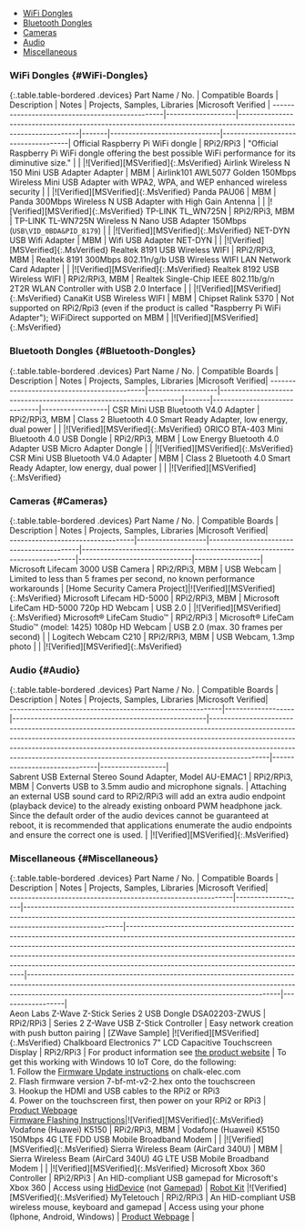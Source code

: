 - [WiFi Dongles](#WiFi-Dongles)
- [Bluetooth Dongles](#Bluetooth-Dongles)
- [Cameras](#Cameras)
- [Audio](#Audio)
- [Miscellaneous](#Miscellaneous)

### WiFi Dongles {#WiFi-Dongles}

{:.table.table-bordered .devices}
Part Name / No.                                 | Compatible Boards | Description                                                                                                    | Notes | Projects, Samples, Libraries |Microsoft Verified                  |
------------------------------------------------|-------------------|----------------------------------------------------------------------------------------------------------------|-------|------------------------------|------------------------------------|
Official Raspberry Pi WiFi dongle               | RPi2/RPi3              | "Official Raspberry Pi WiFi dongle offering the best possible WiFi performance for its diminutive size."       |       |                              |![Verified][MSVerified]{:.MsVerified}
Airlink Wireless N 150 Mini USB Adapter Adapter | MBM               | Airlink101 AWL5077 Golden 150Mbps Wireless Mini USB Adapter with WPA2, WPA, and WEP enhanced wireless security |       |                              |![Verified][MSVerified]{:.MsVerified}
Panda PAU06                                     | MBM               | Panda 300Mbps Wireless N USB Adapter with High Gain Antenna                                                    |       |                              |![Verified][MSVerified]{:.MsVerified}
TP-LINK TL_WN725N                               | RPi2/RPi3, MBM         | TP-LINK TL-WN725N Wireless N Nano USB Adapter 150Mbps (`USB\VID_0BDA&PID_8179`)                         |       |                              |![Verified][MSVerified]{:.MsVerified}
NET-DYN USB Wifi Adapter                        | MBM               | Wifi USB Adapter NET-DYN                                                                                       |       |                              |![Verified][MSVerified]{:.MsVerified}
Realtek 8191 USB Wireless WIFI                  | RPi2/RPi3, MBM         | Realtek 8191 300Mbps 802.11n/g/b USB Wireless WIFI LAN Network Card Adapter                                    |       |                              |![Verified][MSVerified]{:.MsVerified}
Realtek 8192 USB Wireless WIFI                  | RPi2/RPi3, MBM         | Realtek Single-Chip IEEE 802.11b/g/n 2T2R WLAN Controller with USB 2.0 Interface                               |       |                              |![Verified][MSVerified]{:.MsVerified}
CanaKit USB Wireless WIFI                       | MBM                    | Chipset Ralink 5370                               | Not supported on RPi2/Rpi3 (even if the product is called "Raspberry Pi WiFi Adapter"); WiFiDirect supported on MBM      |                              |![Verified][MSVerified]{:.MsVerified}

### Bluetooth Dongles {#Bluetooth-Dongles}

{:.table.table-bordered .devices}
Part Name / No.                             | Compatible Boards | Description                                                       | Notes | Projects, Samples, Libraries |Microsoft Verified|
--------------------------------------------|-------------------|-------------------------------------------------------------------|-------|------------------------------|------------------|
CSR Mini USB Bluetooth V4.0 Adapter         | RPi2/RPi3, MBM         | Class 2 Bluetooth 4.0 Smart Ready Adapter, low energy, dual power |       |                              |![Verified][MSVerified]{:.MsVerified}
ORICO BTA-403 Mini Bluetooth 4.0 USB Dongle | RPi2/RPi3, MBM         | Low Energy Bluetooth 4.0 Adapter USB Micro Adapter Dongle         |       |                              |![Verified][MSVerified]{:.MsVerified}
CSR Mini USB Bluetooth V4.0 Adapter         | MBM               | Class 2 Bluetooth 4.0 Smart Ready Adapter, low energy, dual power |       |                              |![Verified][MSVerified]{:.MsVerified}

### Cameras {#Cameras}

{:.table.table-bordered .devices}
Part Name / No.                   | Compatible Boards | Description                              | Notes                                                                      | Projects, Samples, Libraries  |Microsoft Verified|                  
----------------------------------|-------------------|------------------------------------------|----------------------------------------------------------------------------|-------------------------------|------------------|                  
Microsoft Lifecam 3000 USB Camera | RPi2/RPi3, MBM         | USB Webcam                               | Limited to less than 5 frames per second, no known performance workarounds | [Home Security Camera Project]|![Verified][MSVerified]{:.MsVerified}
Microsoft Lifecam HD-5000         | RPi2/RPi3, MBM         | Microsoft LifeCam HD-5000 720p HD Webcam | USB 2.0                                                                    |                               |![Verified][MSVerified]{:.MsVerified}
Microsoft® LifeCam Studio™         | RPi2/RPi3        | Microsoft® LifeCam Studio™ (model: 1425) 1080p HD Webcam | USB 2.0 (max. 30 frames per second)                                       |                               |
Logitech Webcam C210              | RPi2/RPi3, MBM         | USB Webcam, 1.3mp photo                  |                                                                            |                               |![Verified][MSVerified]{:.MsVerified}

### Audio {#Audio}

{:.table.table-bordered .devices}
Part Name / No.                                           | Compatible Boards | Description                                         | Notes                                                                                                                                                                                                                                                                                                                                  | Projects, Samples, Libraries |Microsoft Verified|                  
----------------------------------------------------------|-------------------|-----------------------------------------------------|----------------------------------------------------------------------------------------------------------------------------------------------------------------------------------------------------------------------------------------------------------------------------------------------------------------------------------------|------------------------------|------------------|                  
Sabrent USB External Stereo Sound Adapter, Model AU-EMAC1 | RPi2/RPi3, MBM         | Converts USB to 3.5mm audio and microphone signals. | Attaching an external USB sound card to RPi2/RPi3 will add an extra audio endpoint (playback device) to the already existing onboard PWM headphone jack. Since the default order of the audio devices cannot be guaranteed at reboot, it is recommended that applications enumerate the audio endpoints and ensure the correct one is used. |                              |![Verified][MSVerified]{:.MsVerified}
                                                                                                                                                                                                                                                                                                                                                                                                                                                                                                            
### Miscellaneous {#Miscellaneous}                                                                                                                                                                                                                                                                                                                                                                                                                                                                          

{:.table.table-bordered .devices}
Part Name / No.                                              | Compatible Boards | Description                                                                                                                                                                           | Notes                                                                                                                                                                                                                                                                                                                                                                    | Projects, Samples, Libraries                                                                                                                                                                                                    |Microsoft Verified|                  
-------------------------------------------------------------|-------------------|---------------------------------------------------------------------------------------------------------------------------------------------------------------------------------------|--------------------------------------------------------------------------------------------------------------------------------------------------------------------------------------------------------------------------------------------------------------------------------------------------------------------------------------------------------------------------|---------------------------------------------------------------------------------------------------------------------------------------------------------------------------------------------------------------------------------|------------------|                  
Aeon Labs Z-Wave Z-Stick Series 2 USB Dongle DSA02203-ZWUS   | RPi2/RPi3              | Series 2 Z-Wave USB Z-Stick Controller                                                                                                                                                | Easy network creation with push button pairing                                                                                                                                                                                                                                                                                                                           | [ZWave Sample]                                                                                                                                                                                                                  |![Verified][MSVerified]{:.MsVerified}
Chalkboard Electronics 7" LCD Capacitive Touchscreen Display | RPi2/RPi3              | For product information see [the product website](http://www.chalk-elec.com/?page_id=1280#!/7-black-frame-universal-HDMI-LCD-with-capacitive-multi-touch/p/21750201/category=3094861) | To get this working with Windows 10 IoT Core, do the following: <br /> 1. Follow the [Firmware Update instructions]('http://www.chalk-elec.com/?p=1826') on chalk-elec.com <br /> 2. Flash firmware version 7-bf-mt-v2-2.hex onto the touchscreen <br /> 3. Hookup the HDMI and USB cables to the RPi2 or RPi3 <br /> 4. Power on the touchscreen first, then power on your RPi2 or RPi3 | [Product Webpage](http://www.chalk-elec.com/?page_id=1280#!/7-black-frame-universal-HDMI-LCD-with-capacitive-multi-touch/p/21750201/category=3094861) <br /> [Firmware Flashing Instructions](http://www.chalk-elec.com/?p=1826)|![Verified][MSVerified]{:.MsVerified}
Vodafone (Huawei) K5150                                      | RPi2/RPi3, MBM         | Vodafone (Huawei) K5150 150Mbps 4G LTE FDD USB Mobile Broadband Modem                                                                                                                 |                                                                                                                                                                                                                                                                                                                                                                          |                                                                                                                                                                                                                                 |![Verified][MSVerified]{:.MsVerified}
Sierra Wireless Beam (AirCard 340U)                          | MBM               | Sierra Wireless Beam (AirCard 340U) 4G LTE USB Mobile Broadband Modem                                                                                                                 |                                                                                                                                                                                                                                                                                                                                                                          |                                                                                                                                                                                                                                 |![Verified][MSVerified]{:.MsVerified}
Microsoft Xbox 360 Controller                                | RPi2/RPi3              | An HID-compliant USB gamepad for Microsoft's Xbox 360                                                                                                                                 | Access using [HidDevice]('https://msdn.microsoft.com/en-us/library/windows/apps/windows.devices.humaninterfacedevice.hiddevice.aspx') (not [Gamepad](https://msdn.microsoft.com/en-us/library/windows/apps/windows.gaming.input.gamepad.aspx))                                                                                                                         | [Robot Kit](https://microsoft.hackster.io/en-US/windowsiot/robot-kit-6dd474)                                                                                                                                                    |![Verified][MSVerified]{:.MsVerified}
MyTeletouch													                         | RPi2/RPi3              | An HID-compliant USB wireless mouse, keyboard and gamepad                                                                                                                             | Access using your phone (Iphone, Android, Windows)																																																																														                                                                                                                                                            | [Product Webpage](http://www.myteletouch.com)																																												                                                                                            |                                                                                                                                                                                                                                                                                                                                                                                                                                                                                                                                                                                                                                                                                                                                                                                                                                                                                      
